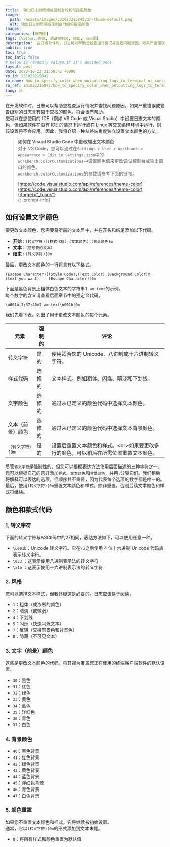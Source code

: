 ```yaml
---
title:  输出日志到终端或控制台时如何指定颜色
image:
  path: /assets/images/231023215842/zh-thumb-default.png
  alt: 输出日志到终端或控制台时如何指定颜色
images: 
categories: [乌班图]
tags: [VS代码, 终端, 调试控制台, 输出, 乌班图]
description:  在开发软件时，日志可以帮助您检查运行情况并查找问题原因。如果严重错误或警告级别的日志具有易于查找的颜色，将会很有帮助。您可以在您使用的 IDE（例如 VS Code 或 Visual Studio）中设置日志文本的颜色，但如果软件在没有 IDE 的情况下运行或在 Linux 等交叉编译环境中运行，则该设置将不会应用。因此，我将介绍一种从终端角度独立设置文本颜色的方法。
public: true
toc: true
toc_intl: false
# Below is readonly values if it's decided once
layout: post
date: 2023-10-23 21:58:42 +0900
ro_id: 231023215842
ro_name: how_to_specify_color_when_outputting_logs_to_terminal_or_console
ro_ref: 231023215842/how_to_specify_color_when_outputting_logs_to_terminal_or_console
lang: zh
---
```

在开发软件时，日志可以帮助您检查运行情况并查找问题原因。如果严重错误或警告级别的日志具有易于查找的颜色，将会很有帮助。  
您可以在您使用的 IDE（例如 VS Code 或 Visual Studio）中设置日志文本的颜色，但如果软件在没有 IDE 的情况下运行或在 Linux 等交叉编译环境中运行，则该设置将不会应用。因此，我将介绍一种从终端角度独立设置文本颜色的方法。  
> **如何在 Visual Studio Code 中更改输出文本颜色**  
> 对于 VS Code，您可以通过在`Settings > User > Workbanch > Appearance > Edit in Settings.json`中的`workbench.colorCustomizations`中设置颜色值来更改调试控制台或输出窗口的颜色。  
> `workbench.colorCustomizations`的参数请参考下面的链接。  
>   
> [https://code.visualstudio.com/api/references/theme-color](https://code.visualstudio.com/api/references/theme-color){:target="_blank"}    
{: .prompt-info}
## 如何设置文字颜色
要更改文本颜色，您需要将所需的文本居中，并在开头和结尾添加以下代码。  
- **开始** : `(转义字符)[(样式代码);(文本颜色);(背景颜色)m`
- **文本**：`（您想要的文本）`
- **结束** : `(转义字符)[0m`

最后，更改文本颜色的一行将具有以下格式。  

```
(Escape Character)[(Style Code);(Text Color);(Background Color)m    (text you want)    (Escape Character)[0m
```
下面是黑色背景上粗体白色文本的字符串`I am text`的示例。  
每个数字的含义请查看后面章节中的预定义代码。  

```
\u001b[1;37;40mI am text\u001b[0m
```
我们先看下表。列出了用于更改文本颜色的每个元素。  

|元素|强制的|评论
| ---------------------- | --------- | ----------------------------------------------------------------------------------------------------------------------------------------------------------- |
|转义字符|是的|使用适合您的 Unicode、八进制或十六进制转义字符。
|样式代码|选修的|文本样式，例如粗体、闪烁、暗淡和下划线。
|文字颜色|选修的|通过从已定义的颜色代码中选择文本颜色。
|文本（前景）颜色|选修的|通过从已定义的颜色代码中选择文本背景颜色。
|`（转义字符）[0m`|是的|设置后重置文本颜色和样式。&lt;br>如果要更改多行的颜色，可以稍后在所需位置重置文本颜色。

尽管`转义字符`是强制性的，但您可以根据表达方法使用后面描述的三种字符之一。  
您可以根据自己的喜好添加`样式`、`文本颜色`和`背景颜色`，并用`;`分隔它们。我们稍后将解释可以表达的选项，但顺序并不重要，因为代表每个选项的数字都是唯一的。  
最后，使用`(转义字符)[0m`重置文本颜色和样式。除非重置，否则后续文本颜色和样式将继续。  
## 颜色和款式代码
### 1. 转义字符
下面的转义字符与ASCII码中的27相同，表达方法如下，可以使用任意一种。  
- `\u001b`：Unicode 转义字符。它在`\u`之后使用 4 位十六进制 Unicode 代码点表示转义字符。
- `\033` ：这表示使用八进制表示法的转义字符
- `\x1b` ：这表示使用十六进制表示法的转义字符

### 2. 风格
您可以选择文本样式，但我怀疑这是必要的。日志应该易于阅读。  
- `1`：粗体（或浓烈的颜色）
- `2`：暗淡（或微弱）
- `4`：下划线
- `5`：闪烁（快速闪烁文本）
- `7`：反转（交换前景色和背景色）
- `8`：隐藏（不可见文本）

### 3. 文字（前景）颜色
这些是更改文本颜色的代码。将其视为覆盖您正在使用的终端客户端软件的默认设置。  
- `30`：黑色
- `31`：红色
- `32`：绿色
- `33`：黄色
- `34`：蓝色
- `35`：洋红色
- `36`：青色
- `37`：白色

### 4. 背景颜色
- `40`：黑色背景
- `41`：红色背景
- `42`：绿色背景
- `43`：黄色背景
- `44`：蓝色背景
- `45`：洋红色背景
- `46`：青色背景
- `47`：白色背景

### 5. 颜色重置
如果您不重置文本颜色和样式，它将继续按初始设置。  
通常，它以`(转义字符)[0m`的形式添加到文本末尾。  
- `0`：将所有样式和颜色重置为默认值
